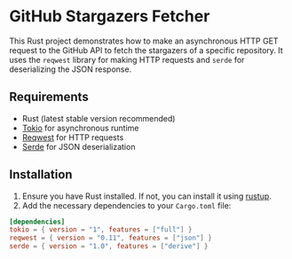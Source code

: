 # GitHub Stargazers Fetcher

This Rust project demonstrates how to make an asynchronous HTTP GET request to the GitHub API to fetch the stargazers of a specific repository. It uses the `reqwest` library for making HTTP requests and `serde` for deserializing the JSON response.

## Requirements

- Rust (latest stable version recommended)
- [Tokio](https://tokio.rs/) for asynchronous runtime
- [Reqwest](https://docs.rs/reqwest/latest/reqwest/) for HTTP requests
- [Serde](https://serde.rs/) for JSON deserialization

## Installation

1. Ensure you have Rust installed. If not, you can install it using [rustup](https://rustup.rs/).
2. Add the necessary dependencies to your `Cargo.toml` file:

```toml
[dependencies]
tokio = { version = "1", features = ["full"] }
reqwest = { version = "0.11", features = ["json"] }
serde = { version = "1.0", features = ["derive"] }
